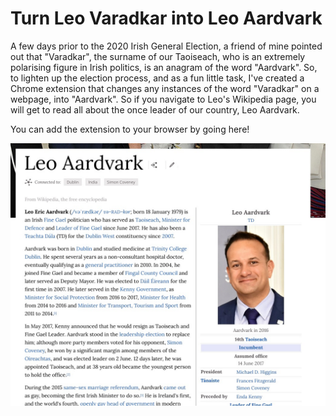 # Turn Leo Varadkar into Leo Aardvark

A few days prior to the 2020 Irish General Election, a friend of mine pointed out that "Varadkar", the surname of our Taoiseach, who is an extremely polarising figure in Irish politics, is an anagram of the word "Aardvark". So, to lighten up the election process, and as a fun little task, I've created a Chrome extension that changes any instances of the word "Varadkar" on a webpage, into "Aardvark". So if you navigate to Leo's Wikipedia page, you will get to read all about the once leader of our country, Leo Aardvark.

You can add the extension to your browser by going here!

![The History of Leo Aardvark](/images/example.jpeg)
